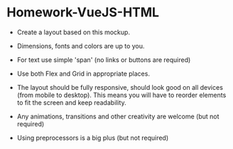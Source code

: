 # Homework-VueJS-HTML

* Create a layout based on this mockup.

* Dimensions, fonts and colors are up to you.
* For text use simple 'span' (no links or buttons are required)
* Use both Flex and Grid in appropriate places.
* The layout should be fully responsive, should look good on all devices (from mobile to desktop). This means you will have to reorder elements to fit the screen and keep readability.
* Any animations, transitions and other creativity are welcome (but not required)
* Using preprocessors is a big plus (but not required)
